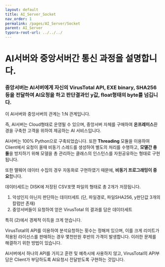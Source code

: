 ```yaml
---
layout: default
title: AI_Server_Socket
nav_order: 1
permalink: /pages/AI_Server/Socket
parent: AI_Server
typora-root-url: ../../../
---
```




# **AI서버와 중앙서버간 통신 과정을 설명합니다.**

### 중앙서버는 AI서버에게 자신의 VirusTotal API, EXE binary, SHA256등을 전달하여 AI요청을 하고 판단결과인 y값, float형태의 byte를 넘깁니다.<br>

이 AI서버와 중앙서버의 관계는 1:N 관계입니다. <br>

즉, AI서버는 Cloud형태로 운영될 수 있으며, 중앙서버 자체를 구매하여 **온프레미스**환경을 구축한 고객을 위하여 제공하는 AI 서비스입니다. <br>

AI서버는 100% Python으로 구축되었습니다. 또한 **Threading** 모듈을 이용하여 Client에서 요청이 올때 비동기 스레드를 생성하여 별도의 처리를 수행하고, **모델간 충돌**을 방지하기 위해 모델을 총 관리하는 클래스의 인스턴스를 자원공유하는 형태로 구현됩니다. <br>

또한 맬웨어 데이터 수집의 경우 자동화로 구현하였기 때문에, **비동기 프로그래밍이 중요**합니다.<br>

데이터세트는 DISK에 저장된 CSV포맷 파일의 형태로 총 2개가 저장됩니다. <br>

1. 악성인지 아닌지 판단하는 데이터세트 (단, 파일경로, 파일SHA256, y판단값 3개의 칼럼만 존재)
2. 중앙서버들이 요청하여 얻은 VirusTotal 의 결과를 담은 데이터세트 

특히 (2)에서 경제적 이득을 크게 얻습니다. <br>

VirusTotal의 API를 이용하여 분석요청하는 횟수는 정해져 있으며, 이를 크게 리미트가 적용된 라이선스를 판매하는 경우 몇천만원 후반의 가격이 발생합니다. 이러한 문제를 해결하기 위한 방법이 있습니다.<br>

AI서버에서 하나의 API를 가지고 훈련 및 예측시에 사용하지 않고, VirusTotal의 API부담은 Client가 부담하도록 AI요청시 전달받도록 구현하는 것입니다. 